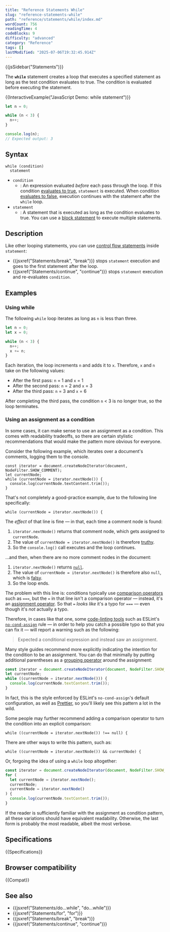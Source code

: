 ```yaml
---
title: "Reference Statements While"
slug: "reference-statements-while"
path: "reference/statements/while/index.md"
wordCount: 756
readingTime: 4
codeBlocks: 9
difficulty: "advanced"
category: "Reference"
tags: []
lastModified: "2025-07-06T19:32:45.914Z"
---
```



{{jsSidebar("Statements")}}

The **`while`** statement creates a loop that executes a specified statement as long as the test condition evaluates to true. The condition is evaluated before executing the statement.

{{InteractiveExample("JavaScript Demo: while statement")}}

```js interactive-example
let n = 0;

while (n < 3) {
  n++;
}

console.log(n);
// Expected output: 3
```

## Syntax

```js-nolint
while (condition)
  statement
```

- `condition`
  - : An expression evaluated _before_ each pass through the loop. If this condition [evaluates to true](/en-US/docs/Glossary/Truthy), `statement` is executed. When condition [evaluates to false](/en-US/docs/Glossary/Falsy), execution continues with the statement after the `while` loop.
- `statement`
  - : A statement that is executed as long as the condition evaluates to true. You can use a [block statement](/en-US/docs/Web/JavaScript/Reference/Statements/block) to execute multiple statements.

## Description

Like other looping statements, you can use [control flow statements](/en-US/docs/Web/JavaScript/Reference/Statements#control_flow) inside `statement`:

- {{jsxref("Statements/break", "break")}} stops `statement` execution and goes to the first statement after the loop.
- {{jsxref("Statements/continue", "continue")}} stops `statement` execution and re-evaluates `condition`.

## Examples

### Using while

The following `while` loop iterates as long as `n` is less than
three.

```js
let n = 0;
let x = 0;

while (n < 3) {
  n++;
  x += n;
}
```

Each iteration, the loop increments `n` and adds it to `x`.
Therefore, `x` and `n` take on the following values:

- After the first pass: `n` = 1 and `x` = 1
- After the second pass: `n` = 2 and `x` = 3
- After the third pass: `n` = 3 and `x` = 6

After completing the third pass, the condition `n` < 3 is no longer true,
so the loop terminates.

### Using an assignment as a condition

In some cases, it can make sense to use an assignment as a condition. This comes with readability tradeoffs, so there are certain stylistic recommendations that would make the pattern more obvious for everyone.

Consider the following example, which iterates over a document's comments, logging them to the console.

```js-nolint example-bad
const iterator = document.createNodeIterator(document, NodeFilter.SHOW_COMMENT);
let currentNode;
while (currentNode = iterator.nextNode()) {
  console.log(currentNode.textContent.trim());
}
```

That's not completely a good-practice example, due to the following line specifically:

```js-nolint example-bad
while (currentNode = iterator.nextNode()) {
```

The _effect_ of that line is fine — in that, each time a comment node is found:

1. `iterator.nextNode()` returns that comment node, which gets assigned to `currentNode`.
2. The value of `currentNode = iterator.nextNode()` is therefore [truthy](/en-US/docs/Glossary/Truthy).
3. So the `console.log()` call executes and the loop continues.

…and then, when there are no more comment nodes in the document:

1. `iterator.nextNode()` returns [`null`](/en-US/docs/Web/JavaScript/Reference/Operators/null).
2. The value of `currentNode = iterator.nextNode()` is therefore also `null`, which is [falsy](/en-US/docs/Glossary/Falsy).
3. So the loop ends.

The problem with this line is: conditions typically use [comparison operators](/en-US/docs/Web/JavaScript/Guide/Expressions_and_operators#comparison_operators) such as `===`, but the `=` in that line isn't a comparison operator — instead, it's an [assignment operator](/en-US/docs/Web/JavaScript/Guide/Expressions_and_operators#assignment_operators). So that `=` _looks like_ it's a typo for `===` — even though it's _not_ actually a typo.

Therefore, in cases like that one, some [code-linting tools](/en-US/docs/Learn_web_development/Extensions/Client-side_tools/Introducing_complete_toolchain#code_linting_tools) such as ESLint's [`no-cond-assign`](https://eslint.org/docs/latest/rules/no-cond-assign) rule — in order to help you catch a possible typo so that you can fix it — will report a warning such as the following:

> Expected a conditional expression and instead saw an assignment.

Many style guides recommend more explicitly indicating the intention for the condition to be an assignment. You can do that minimally by putting additional parentheses as a [grouping operator](/en-US/docs/Web/JavaScript/Reference/Operators/Grouping) around the assignment:

```js example-good
const iterator = document.createNodeIterator(document, NodeFilter.SHOW_COMMENT);
let currentNode;
while ((currentNode = iterator.nextNode())) {
  console.log(currentNode.textContent.trim());
}
```

In fact, this is the style enforced by ESLint's `no-cond-assign`'s default configuration, as well as [Prettier](https://prettier.io/), so you'll likely see this pattern a lot in the wild.

Some people may further recommend adding a comparison operator to turn the condition into an explicit comparison:

```js-nolint example-good
while ((currentNode = iterator.nextNode()) !== null) {
```

There are other ways to write this pattern, such as:

```js-nolint example-good
while ((currentNode = iterator.nextNode()) && currentNode) {
```

Or, forgoing the idea of using a `while` loop altogether:

```js example-good
const iterator = document.createNodeIterator(document, NodeFilter.SHOW_COMMENT);
for (
  let currentNode = iterator.nextNode();
  currentNode;
  currentNode = iterator.nextNode()
) {
  console.log(currentNode.textContent.trim());
}
```

If the reader is sufficiently familiar with the assignment as condition pattern, all these variations should have equivalent readability. Otherwise, the last form is probably the most readable, albeit the most verbose.

## Specifications

{{Specifications}}

## Browser compatibility

{{Compat}}

## See also

- {{jsxref("Statements/do...while", "do...while")}}
- {{jsxref("Statements/for", "for")}}
- {{jsxref("Statements/break", "break")}}
- {{jsxref("Statements/continue", "continue")}}
